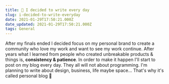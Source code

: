 ```yaml
---
title: 📝 I decided to write every day
slug: i-decided-to-write-everyday
date: 2021-01-29T17:50:21.000Z
date_updated: 2021-01-29T17:50:21.000Z
tags: General
---
```


After my finals ended I decided focus on my personal brand to create a community who love my work and want to see my work continue. After years what I learned from people who created unbreakable products & things is, **consistency & patience**. In order to make it happen I'll start to post on my blog every day. They all will not about programming. I'm planning to write about design, business, life maybe space... That's why it's called personal blog 🙂
